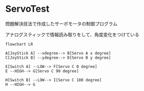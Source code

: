 # ServoTest

問題解決技法で作成したサーボモータの制御プログラム

アナログスティックで情報読み取りをして、角度変化をつけている

```mermaid
flowchart LR

A[JoyStick A] --xdegree--> B[Servo A x degree]
C[JoyStick B] --ydegree--> D[Servo B y degree]

E[Switch A] --LOW--> F[Servo C 0 degree] 
E --HIGH--> G[Servo C 90 degree]

H[Switch B] --LOW--> I[Servo C 180 degree]
H --HIGH--> G
```

